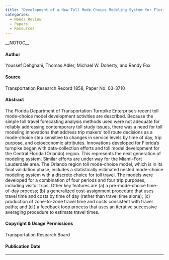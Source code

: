 ```yaml
---
title: "Development of a New Toll Mode-Choice Modeling System for Florida's Turnpike Enterprise"
categories:
  - Needs Review
  - Papers
  - Resources
---
```


\_\_NOTOC\_\_

#### Author

Youssef Dehghani, Thomas Adler, Michael W. Doherty, and Randy Fox

#### Source

Transportation Research Record 1858, Paper No. 03-3710

#### Abstract

The Florida Department of Transportation Turnpike Enterprise’s recent toll mode-choice model development activities are described. Because the simple toll travel forecasting analysis methods used were not adequate for reliably addressing contemporary toll study issues, there was a need for toll modeling innovations that address trip makers’ toll
route decisions as a mode-choice step sensitive to changes in service levels by time of day, trip purpose, and ocioeconomic attributes. Innovations developed for Florida’s turnpike began with data-collection efforts and toll model development for the Central Florida (Orlando) region. This represents the next generation of modeling system. Similar efforts are under way for the Miami–Fort Lauderdale area. The Orlando region toll mode-choice model, which is in its final validation phase, includes a statistically estimated nested mode-choice modeling system with a discrete choice for toll travel. The models were developed for a combination of four periods and four trip purposes, including visitor trips. Other key features are (a) a pre-mode-choice time-of-day process; (b) a generalized cost-assignment procedure that uses travel time and costs by time of day (rather than travel time alone); (c) production of zone-to-zone travel time and costs consistent with travel paths; and (d ) a feedback loop process that uses an iterative successive averaging
procedure to estimate travel times.

#### Copyright & Usage Permissions

Transportation Research Board

#### Publication Date

------------------------------------------------------------------------

<comments />

